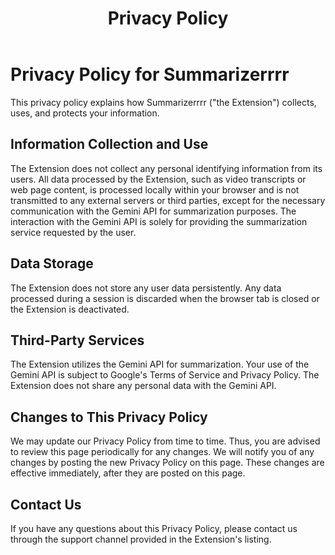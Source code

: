 ﻿---
title: Privacy Policy
description: Privacy policy explains how Summarizerrrr ("the Extension") collects, uses, and protects your information.
---

# Privacy Policy for Summarizerrrr

This privacy policy explains how Summarizerrrr ("the Extension") collects, uses, and protects your information.

## Information Collection and Use

The Extension does not collect any personal identifying information from its users. All data processed by the Extension, such as video transcripts or web page content, is processed locally within your browser and is not transmitted to any external servers or third parties, except for the necessary communication with the Gemini API for summarization purposes. The interaction with the Gemini API is solely for providing the summarization service requested by the user.

## Data Storage

The Extension does not store any user data persistently. Any data processed during a session is discarded when the browser tab is closed or the Extension is deactivated.

## Third-Party Services

The Extension utilizes the Gemini API for summarization. Your use of the Gemini API is subject to Google's Terms of Service and Privacy Policy. The Extension does not share any personal data with the Gemini API.

## Changes to This Privacy Policy

We may update our Privacy Policy from time to time. Thus, you are advised to review this page periodically for any changes. We will notify you of any changes by posting the new Privacy Policy on this page. These changes are effective immediately, after they are posted on this page.

## Contact Us

If you have any questions about this Privacy Policy, please contact us through the support channel provided in the Extension's listing.
